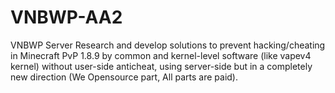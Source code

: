 # VNBWP-AA2
VNBWP Server Research and develop solutions to prevent hacking/cheating in Minecraft PvP 1.8.9 by common and kernel-level software (like vapev4 kernel) without user-side anticheat, using server-side but in a completely new direction (We Opensource part, All parts are paid).
